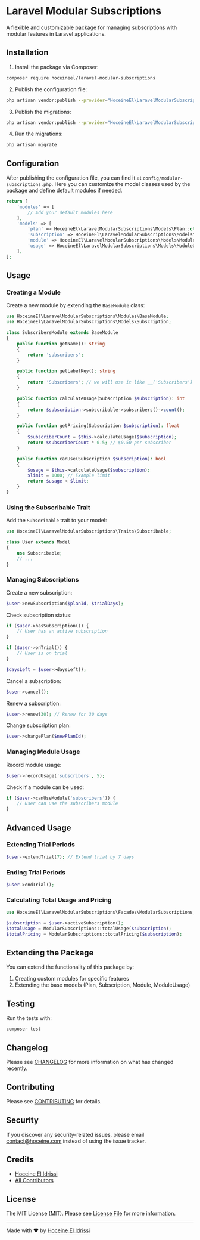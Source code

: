 # Laravel Modular Subscriptions

A flexible and customizable package for managing subscriptions with modular features in Laravel applications.

## Installation

1. Install the package via Composer:
```bash
composer require hoceineel/laravel-modular-subscriptions
```

2. Publish the configuration file:
```bash
php artisan vendor:publish --provider="HoceineEl\LaravelModularSubscriptions\ModularSubscriptionsServiceProvider" --tag="config"
```
3. Publish the migrations:
```bash
php artisan vendor:publish --provider="HoceineEl\LaravelModularSubscriptions\ModularSubscriptionsServiceProvider" --tag="migrations"
```

4. Run the migrations:
```bash
php artisan migrate
```


## Configuration

After publishing the configuration file, you can find it at `config/modular-subscriptions.php`. Here you can customize the model classes used by the package and define default modules if needed.

```php
return [
    'modules' => [
        // Add your default modules here
    ],
    'models' => [
        'plan' => HoceineEl\LaravelModularSubscriptions\Models\Plan::class,
        'subscription' => HoceineEl\LaravelModularSubscriptions\Models\Subscription::class,
        'module' => HoceineEl\LaravelModularSubscriptions\Models\Module::class,
        'usage' => HoceineEl\LaravelModularSubscriptions\Models\ModuleUsage::class,
    ],
];
```

## Usage

### Creating a Module

Create a new module by extending the `BaseModule` class:

```php
use HoceineEl\LaravelModularSubscriptions\Modules\BaseModule;
use HoceineEl\LaravelModularSubscriptions\Models\Subscription;

class SubscribersModule extends BaseModule
{
    public function getName(): string
    {
        return 'subscribers';
    }

    public function getLabelKey(): string
    {
        return 'Subscribers'; // we will use it like __('Subscribers')
    }

    public function calculateUsage(Subscription $subscription): int
    {
        return $subscription->subscribable->subscribers()->count();
    }

    public function getPricing(Subscription $subscription): float
    {
        $subscriberCount = $this->calculateUsage($subscription);
        return $subscriberCount * 0.5; // $0.50 per subscriber
    }

    public function canUse(Subscription $subscription): bool
    {
        $usage = $this->calculateUsage($subscription);
        $limit = 1000; // Example limit
        return $usage < $limit;
    }
}
```



### Using the Subscribable Trait

Add the `Subscribable` trait to your model:

```php
use HoceineEl\LaravelModularSubscriptions\Traits\Subscribable;

class User extends Model
{
    use Subscribable;
    // ...
}
```

### Managing Subscriptions

Create a new subscription:
```php
$user->newSubscription($planId, $trialDays);
```

Check subscription status:
```php
if ($user->hasSubscription()) {
    // User has an active subscription
}

if ($user->onTrial()) {
    // User is on trial
}

$daysLeft = $user->daysLeft();
```

Cancel a subscription:
```php
$user->cancel();
```

Renew a subscription:
```php
$user->renew(30); // Renew for 30 days
```

Change subscription plan:
```php
$user->changePlan($newPlanId);
```

### Managing Module Usage

Record module usage:
```php
$user->recordUsage('subscribers', 5);
```

Check if a module can be used:
```php
if ($user->canUseModule('subscribers')) {
    // User can use the subscribers module
}
```

## Advanced Usage

### Extending Trial Periods
```php
$user->extendTrial(7); // Extend trial by 7 days
```

### Ending Trial Periods
```php
$user->endTrial();
```

### Calculating Total Usage and Pricing
```php
use HoceineEl\LaravelModularSubscriptions\Facades\ModularSubscriptions;

$subscription = $user->activeSubscription();
$totalUsage = ModularSubscriptions::totalUsage($subscription);
$totalPricing = ModularSubscriptions::totalPricing($subscription);
```


## Extending the Package

You can extend the functionality of this package by:
1. Creating custom modules for specific features
2. Extending the base models (Plan, Subscription, Module, ModuleUsage)

## Testing

Run the tests with:
```bash
composer test
```

## Changelog

Please see [CHANGELOG](CHANGELOG.md) for more information on what has changed recently.

## Contributing

Please see [CONTRIBUTING](CONTRIBUTING.md) for details.

## Security

If you discover any security-related issues, please email contact@hoceine.com instead of using the issue tracker.

## Credits

- [Hoceine El Idrissi](https://github.com/hoceineel)
- [All Contributors](../../contributors)

## License

The MIT License (MIT). Please see [License File](LICENSE.md) for more information.

---

Made with ❤️ by [Hoceine El Idrissi](https://github.com/hoceineel)
